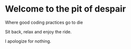 # Welcome to the pit of despair
Where good coding practices go to die

Sit back, relax and enjoy the ride.

I apologize for nothing.
